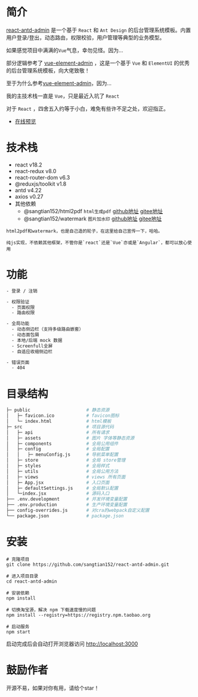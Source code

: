 
# 简介

[react-antd-admin](https://sangtian152.github.io/react-antd-admin/) 是一个基于 `React` 和 `Ant Design` 的后台管理系统模板。内置用户登录/登出，动态路由，权限校验，用户管理等典型的业务模型。

如果感觉项目中满满的`Vue`气息，幸勿见怪。因为...

部分逻辑参考了 [vue-element-admin](https://github.com/PanJiaChen/vue-element-admin/) ，这是一个基于 `Vue` 和 `ElementUI` 的优秀的后台管理系统模板，向大佬致敬！ 

至于为什么参考[vue-element-admin](https://github.com/PanJiaChen/vue-element-admin/)，因为... 

我的主技术栈一直是 `Vue`，只是最近入坑了 `React` 

对于 `React` ，四舍五入约等于小白，难免有些许不足之处，欢迎指正。

- [在线预览](https://sangtian152.github.io/react-antd-admin/)

# 技术栈
  - react v18.2
  - react-redux v8.0
  - react-router-dom v6.3
  - @reduxjs/toolkit v1.8
  - antd v4.22
  - axios v0.27
  - 其他依赖
    - @sangtian152/html2pdf  `html生成pdf`  [github地址](https://github.com/sangtian152/html2pdf) [gitee地址](https://gitee.com/sangtian152/html2pdf)
    - @sangtian152/watermark `图片加水印` [github地址](https://github.com/sangtian152/watermark) [gitee地址](https://gitee.com/sangtian152/watermark)

```tip
html2pdf和watermark，也是自己造的轮子，在这里给自己宣传一下，哈哈。

纯js实现，不依赖其他框架，不管你是`react`还是`Vue`亦或是`Angular`，都可以放心使用
```

# 功能

```bash
- 登录 / 注销

- 权限验证
  - 页面权限
  - 路由权限

- 全局功能
  - 动态侧边栏（支持多级路由嵌套）
  - 动态面包屑
  - 本地/后端 mock 数据
  - Screenfull全屏
  - 自适应收缩侧边栏

- 错误页面
  - 404

```

# 目录结构

```bash
├─ public                     # 静态资源
│   ├─ favicon.ico            # favicon图标
│   └─ index.html             # html模板
├─ src                        # 项目源代码
│   ├─ api                    # 所有请求
│   ├─ assets                 # 图片 字体等静态资源
│   ├─ components             # 全局公用组件
│   ├─ config                 # 全局配置
│   │   ├─ menuConfig.js      # 导航菜单配置
│   ├─ store                  # 全局 store管理
│   ├─ styles                 # 全局样式
│   ├─ utils                  # 全局公用方法
│   ├─ views                  # views 所有页面
│   ├─ App.jsx                # 入口页面
│   ├─ defaultSettings.js     # 全局默认配置
│   └─index.jsx               # 源码入口
├── .env.development          # 开发环境变量配置
├── .env.production           # 生产环境变量配置
├── config-overrides.js       # 对cra的webpack自定义配置
└── package.json              # package.json
```

# 安装

```shell
# 克隆项目
git clone https://github.com/sangtian152/react-antd-admin.git

# 进入项目目录
cd react-antd-admin

# 安装依赖
npm install

# 切换淘宝源，解决 npm 下载速度慢的问题
npm install --registry=https://registry.npm.taobao.org

# 启动服务
npm start
```

启动完成后会自动打开浏览器访问 [http://localhost:3000](http://localhost:3000)


# 鼓励作者

开源不易，如果对你有用，请给个star！
